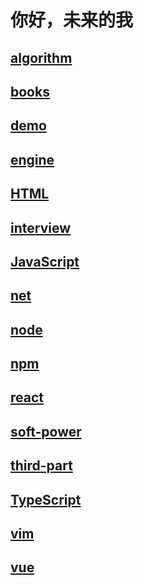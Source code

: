 # 你好，未来的我

## [algorithm](./algorithm/)

## [books](./books/)

## [demo](./demo/)

## [engine](./engine/)

## [HTML](./HTML/)

## [interview](./interview/)

## [JavaScript](./JavaScript/)

## [net](./net/)

## [node](./node/)

## [npm](./npm/)

## [react](./react/)

## [soft-power](./soft-power/)

## [third-part](./third-part/)

## [TypeScript](./TypeScript/)

## [vim](./vim/)

## [vue](./vue/)
